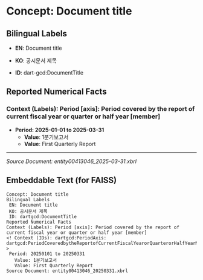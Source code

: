 # Concept: Document title

## Bilingual Labels
- **EN**: Document title
- **KO**: 공시문서 제목

- **ID**: dart-gcd:DocumentTitle

## Reported Numerical Facts

### **Context (Labels): Period [axis]: Period covered by the report of current fiscal year or quarter or half year [member]**
<!-- Context (IDs): dart-gcd:PeriodAxis: dart-gcd:PeriodCoveredbytheReportofCurrentFiscalYearorQuarterorHalfYearMember -->
- **Period: 2025-01-01 to 2025-03-31**
  - **Value**: 1분기보고서
  - **Value**: First Quarterly Report

---
*Source Document: entity00413046_2025-03-31.xbrl*
## Embeddable Text (for FAISS)
```text
Concept: Document title
Bilingual Labels
 EN: Document title
 KO: 공시문서 제목
 ID: dartgcd:DocumentTitle
Reported Numerical Facts
Context (Labels): Period [axis]: Period covered by the report of current fiscal year or quarter or half year [member]
<! Context (IDs): dartgcd:PeriodAxis: dartgcd:PeriodCoveredbytheReportofCurrentFiscalYearorQuarterorHalfYearMember >
 Period: 20250101 to 20250331
   Value: 1분기보고서
   Value: First Quarterly Report
Source Document: entity00413046_20250331.xbrl
```